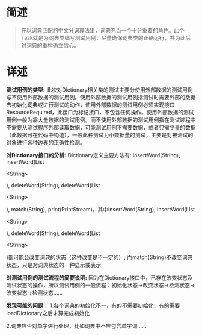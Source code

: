 # 简述 #
> 在以词典匹配的中文分词算法里，词典充当一个十分重要的角色。此个Task就是为词典类编写测试用例，尽量确保词典类的正确运行，并为此后对词典的重构确立信心。


# 详述 #

**测试用例的类型:**
此次对Dictionary相关类的测试主要分使用外部数据的测试用例与不使用外部数据的测试用例。使用外部数据的测试用例指测试时需要外部的数据去初始化词典或进行测试的动作，使用外部数据的测试用例必须实现接口ResourceRequired，此接口为标记接口，不包含任何操作。使用外部数据的测试用例一般为需大量数据的测试用例。而不使用外部数据的测试用例指在测试过程中不需要从测试程序外部读取数据，可能测试用例不需要数据，或者只需少量的数据（此数据可在代码中构造），一般此种测试为小数据量的测试，主要是对被测试的对象进行各种边界的正确性检测。


**对Dictionary接口的分析:**
Dictionary定义主要方法有: insertWord(String), insertWord(List

&lt;String&gt;

), deleteWord(String), deleteWord(List

&lt;String&gt;

), match(String), print(PrintStream)。其中insertWord(String), insertWord(List

&lt;String&gt;

), deleteWord(String), deleteWord(List

&lt;String&gt;

)都可能会改变词典的状态（这种改变是不一定的）; 而match(String)不改变词典状态，只是对词典状态的一种显示或表示


**对测试用例的测试流程的简要说明:**
因为在Dictionary接口中，已存在改变状态及测试状态的操作，所以测试用例的一般流程：初始化状态->改变状态->检测状态->改变状态->检测状态......

**发现可能的问题：**
1.各个词典的初始化不一，有的不需要初始化，有的需要loadDictionary之后才算完成初始化

2.词典应否对单字进行处理，比如词典中不应包含单字词……
